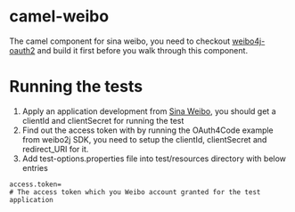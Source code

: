 camel-weibo
===========

The camel component for sina weibo, you need to checkout [weibo4j-oauth2](https://github.com/WillemJiang/weibo4j-oauth2) and build it first before you walk through this component.

Running the tests
============
1. Apply an application development from [Sina Weibo](http://open.weibo.com/apps), you should get a clientId and clientSecret for running the test
2. Find out the access token with by running the OAuth4Code example from weibo2j SDK, you need to setup the clientId, clientSecret and redirect_URI for it.
3. Add test-options.properties file into test/resources directory with below entries

```
access.token=
# The access token which you Weibo account granted for the test application

```